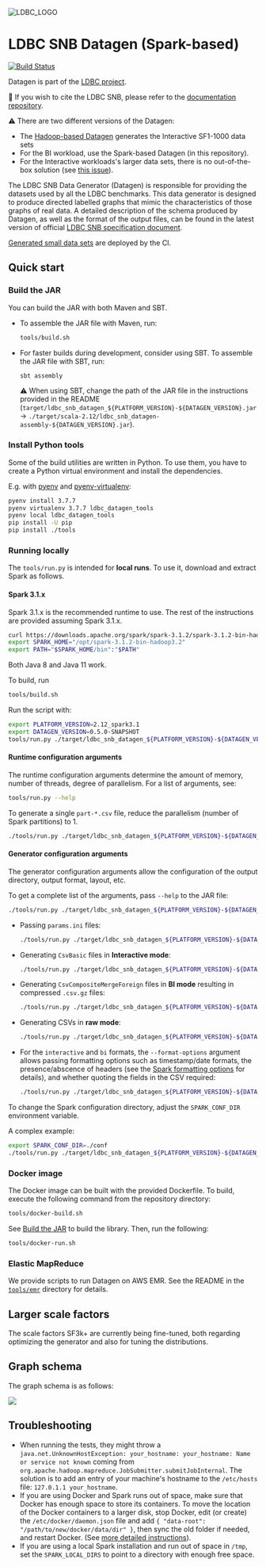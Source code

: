![LDBC_LOGO](https://raw.githubusercontent.com/wiki/ldbc/ldbc_snb_datagen_spark/images/ldbc-logo.png)

# LDBC SNB Datagen (Spark-based)

[![Build Status](https://circleci.com/gh/ldbc/ldbc_snb_datagen_spark.svg?style=svg)](https://circleci.com/gh/ldbc/ldbc_snb_datagen_spark)

Datagen is part of the [LDBC project](https://ldbcouncil.org/).

:scroll: If you wish to cite the LDBC SNB, please refer to the [documentation repository](https://github.com/ldbc/ldbc_snb_docs#how-to-cite-ldbc-benchmarks).

:warning: There are two different versions of the Datagen:

* The [Hadoop-based Datagen](https://github.com/ldbc/ldbc_snb_datagen_hadoop/) generates the Interactive SF1-1000 data sets
* For the BI workload, use the Spark-based Datagen (in this repository).
* For the Interactive workloads's larger data sets, there is no out-of-the-box solution (see [this issue](https://github.com/ldbc/ldbc_snb_interactive/issues/173)).

The LDBC SNB Data Generator (Datagen) is responsible for providing the datasets used by all the LDBC benchmarks. This data generator is designed to produce directed labelled graphs that mimic the characteristics of those graphs of real data. A detailed description of the schema produced by Datagen, as well as the format of the output files, can be found in the latest version of official [LDBC SNB specification document](https://github.com/ldbc/ldbc_snb_docs).

[Generated small data sets](https://ldbcouncil.org/ldbc_snb_datagen_spark/) are deployed by the CI.

## Quick start

### Build the JAR

You can build the JAR with both Maven and SBT.

* To assemble the JAR file with Maven, run:

    ```bash
    tools/build.sh
    ```

* For faster builds during development, consider using SBT. To assemble the JAR file with SBT, run:

    ```bash
    sbt assembly
    ```

    :warning: When using SBT, change the path of the JAR file in the instructions provided in the README (`target/ldbc_snb_datagen_${PLATFORM_VERSION}-${DATAGEN_VERSION}.jar` -> `./target/scala-2.12/ldbc_snb_datagen-assembly-${DATAGEN_VERSION}.jar`).

### Install Python tools

Some of the build utilities are written in Python. To use them, you have to create a Python virtual environment
and install the dependencies.

E.g. with [pyenv](https://github.com/pyenv/pyenv) and [pyenv-virtualenv](https://github.com/pyenv/pyenv-virtualenv):
```bash
pyenv install 3.7.7
pyenv virtualenv 3.7.7 ldbc_datagen_tools
pyenv local ldbc_datagen_tools
pip install -U pip 
pip install ./tools
```
### Running locally

The `tools/run.py` is intended for **local runs**. To use it, download and extract Spark as follows.

#### Spark 3.1.x

Spark 3.1.x is the recommended runtime to use. The rest of the instructions are provided assuming Spark 3.1.x.

```bash
curl https://downloads.apache.org/spark/spark-3.1.2/spark-3.1.2-bin-hadoop3.2.tgz | sudo tar -xz -C /opt/
export SPARK_HOME="/opt/spark-3.1.2-bin-hadoop3.2"
export PATH="$SPARK_HOME/bin":"$PATH"
```

Both Java 8 and Java 11 work.

To build, run

```bash
tools/build.sh
```

Run the script with:

```bash
export PLATFORM_VERSION=2.12_spark3.1
export DATAGEN_VERSION=0.5.0-SNAPSHOT
tools/run.py ./target/ldbc_snb_datagen_${PLATFORM_VERSION}-${DATAGEN_VERSION}.jar <runtime configuration arguments> -- <generator configuration arguments>
```

#### Runtime configuration arguments

The runtime configuration arguments determine the amount of memory, number of threads, degree of parallelism. For a list of arguments, see:

```bash
tools/run.py --help
```

To generate a single `part-*.csv` file, reduce the parallelism (number of Spark partitions) to 1.

```bash
./tools/run.py ./target/ldbc_snb_datagen_${PLATFORM_VERSION}-${DATAGEN_VERSION}.jar --parallelism 1 -- --format csv --scale-factor 0.003 --mode interactive
```
#### Generator configuration arguments

The generator configuration arguments allow the configuration of the output directory, output format, layout, etc.

To get a complete list of the arguments, pass `--help` to the JAR file:

```bash
./tools/run.py ./target/ldbc_snb_datagen_${PLATFORM_VERSION}-${DATAGEN_VERSION}.jar -- --help
```

* Passing `params.ini` files:

  ```bash
  ./tools/run.py ./target/ldbc_snb_datagen_${PLATFORM_VERSION}-${DATAGEN_VERSION}.jar -- --format csv --param-file params.ini
  ```

* Generating `CsvBasic` files in **Interactive mode**:

  ```bash
  ./tools/run.py ./target/ldbc_snb_datagen_${PLATFORM_VERSION}-${DATAGEN_VERSION}.jar -- --format csv --scale-factor 0.003 --explode-edges --explode-attrs --mode interactive
  ```

* Generating `CsvCompositeMergeForeign` files in **BI mode** resulting in compressed `.csv.gz` files:

  ```bash
  ./tools/run.py ./target/ldbc_snb_datagen_${PLATFORM_VERSION}-${DATAGEN_VERSION}.jar -- --format csv --scale-factor 0.003 --mode bi --format-options compression=gzip
  ```

* Generating CSVs in **raw mode**:

  ```bash
  ./tools/run.py ./target/ldbc_snb_datagen_${PLATFORM_VERSION}-${DATAGEN_VERSION}.jar -- --format csv --scale-factor 0.003 --mode raw --output-dir sf0.003-raw
  ```

* For the `interactive` and `bi` formats, the `--format-options` argument allows passing formatting options such as timestamp/date formats, the presence/abscence of headers (see the [Spark formatting options](https://spark.apache.org/docs/2.4.8/api/scala/index.html#org.apache.spark.sql.DataFrameWriter) for details), and whether quoting the fields in the CSV required:

  ```bash
  ./tools/run.py ./target/ldbc_snb_datagen_${PLATFORM_VERSION}-${DATAGEN_VERSION}.jar -- --format csv --scale-factor 0.003 --mode interactive --format-options timestampFormat=MM/dd/y\ HH:mm:ss,dateFormat=MM/dd/y,header=false,quoteAll=true
  ```

To change the Spark configuration directory, adjust the `SPARK_CONF_DIR` environment variable.

A complex example:

```bash
export SPARK_CONF_DIR=./conf
./tools/run.py ./target/ldbc_snb_datagen_${PLATFORM_VERSION}-${DATAGEN_VERSION}.jar --parallelism 4 --memory 8G -- --format csv --format-options timestampFormat=MM/dd/y\ HH:mm:ss,dateFormat=MM/dd/y --explode-edges --explode-attrs --mode interactive --scale-factor 0.003
```

### Docker image

<!-- SNB Datagen images are available via [Docker Hub](https://hub.docker.com/r/ldbc/datagen/) (currently outdated). -->

The Docker image can be built with the provided Dockerfile. To build, execute the following command from the repository directory:

```bash
tools/docker-build.sh
```

See [Build the JAR](#build-the-jar) to build the library. Then, run the following:

```bash
tools/docker-run.sh
```

### Elastic MapReduce

We provide scripts to run Datagen on AWS EMR. See the README in the [`tools/emr`](tools/emr) directory for details.

## Larger scale factors

The scale factors SF3k+ are currently being fine-tuned, both regarding optimizing the generator and also for tuning the distributions.

## Graph schema

The graph schema is as follows:

![](https://raw.githubusercontent.com/ldbc/ldbc_snb_docs/dev/figures/schema-comfortable.png)

## Troubleshooting

* When running the tests, they might throw a `java.net.UnknownHostException: your_hostname: your_hostname: Name or service not known` coming from `org.apache.hadoop.mapreduce.JobSubmitter.submitJobInternal`. The solution is to add an entry of your machine's hostname to the `/etc/hosts` file: `127.0.1.1 your_hostname`.
* If you are using Docker and Spark runs out of space, make sure that Docker has enough space to store its containers. To move the location of the Docker containers to a larger disk, stop Docker, edit (or create) the `/etc/docker/daemon.json` file and add `{ "data-root": "/path/to/new/docker/data/dir" }`, then sync the old folder if needed, and restart Docker. (See [more detailed instructions](https://www.guguweb.com/2019/02/07/how-to-move-docker-data-directory-to-another-location-on-ubuntu/)).
* If you are using a local Spark installation and run out of space in `/tmp`, set the `SPARK_LOCAL_DIRS` to point to a directory with enough free space.
